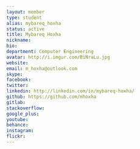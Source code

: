 ```yaml
---
layout: member
type: student
alias: mybareq_hoxha
status: active
title: Mybareq Hoxha
nickname:
bio:
department: Computer Engineering
avatar: http://i.imgur.com/BiNraLu.jpg
website:
email: m_hoxha@outlook.com
skype:
facebook:
twitter:
linkedin: http://linkedin.com/in/mybareq-hoxha/
github: https://github.com/mhoxha
gitlab:
stackoverflow:
google_plus:
youtube:
behance:
instagram:
flickr:
---
```


